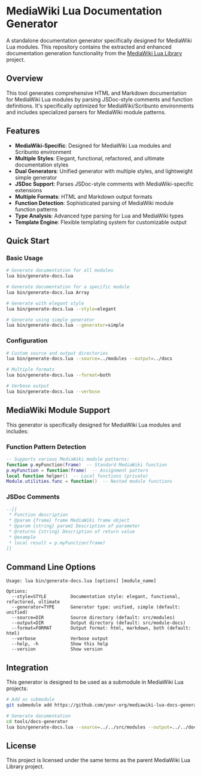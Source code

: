 # MediaWiki Lua Documentation Generator

A standalone documentation generator specifically designed for MediaWiki Lua modules. This repository contains the extracted and enhanced documentation generation functionality from the [MediaWiki Lua Library](https://github.com/roscroft/mediawiki-lua-library) project.

## Overview

This tool generates comprehensive HTML and Markdown documentation for MediaWiki Lua modules by parsing JSDoc-style comments and function definitions. It's specifically optimized for MediaWiki/Scribunto environments and includes specialized parsers for MediaWiki module patterns.

## Features

- **MediaWiki-Specific**: Designed for MediaWiki Lua modules and Scribunto environment
- **Multiple Styles**: Elegant, functional, refactored, and ultimate documentation styles
- **Dual Generators**: Unified generator with multiple styles, and lightweight simple generator
- **JSDoc Support**: Parses JSDoc-style comments with MediaWiki-specific extensions
- **Multiple Formats**: HTML and Markdown output formats
- **Function Detection**: Sophisticated parsing of MediaWiki module function patterns
- **Type Analysis**: Advanced type parsing for Lua and MediaWiki types
- **Template Engine**: Flexible templating system for customizable output

## Quick Start

### Basic Usage

```bash
# Generate documentation for all modules
lua bin/generate-docs.lua

# Generate documentation for a specific module
lua bin/generate-docs.lua Array

# Generate with elegant style
lua bin/generate-docs.lua --style=elegant

# Generate using simple generator
lua bin/generate-docs.lua --generator=simple
```

### Configuration

```bash
# Custom source and output directories
lua bin/generate-docs.lua --source=../modules --output=../docs

# Multiple formats
lua bin/generate-docs.lua --format=both

# Verbose output
lua bin/generate-docs.lua --verbose
```

## MediaWiki Module Support

This generator is specifically designed for MediaWiki Lua modules and includes:

### Function Pattern Detection
```lua
-- Supports various MediaWiki module patterns:
function p.myFunction(frame)  -- Standard MediaWiki function
p.myFunction = function(frame)  -- Assignment pattern
local function helper()  -- Local functions (private)
Module.utilities.func = function()  -- Nested module functions
```

### JSDoc Comments
```lua
--[[
 * Function description
 * @param {frame} frame MediaWiki frame object
 * @param {string} param1 Description of parameter
 * @returns {string} Description of return value
 * @example
 * local result = p.myFunction(frame)
]]
```

## Command Line Options

```
Usage: lua bin/generate-docs.lua [options] [module_name]

Options:
  --style=STYLE         Documentation style: elegant, functional, refactored, ultimate
  --generator=TYPE      Generator type: unified, simple (default: unified)
  --source=DIR          Source directory (default: src/modules)
  --output=DIR          Output directory (default: src/module-docs)
  --format=FORMAT       Output format: html, markdown, both (default: html)
  --verbose             Verbose output
  --help, -h            Show this help
  --version             Show version
```

## Integration

This generator is designed to be used as a submodule in MediaWiki Lua projects:

```bash
# Add as submodule
git submodule add https://github.com/your-org/mediawiki-lua-docs-generator tools/docs-generator

# Generate documentation
cd tools/docs-generator
lua bin/generate-docs.lua --source=../../src/modules --output=../../docs
```

## License

This project is licensed under the same terms as the parent MediaWiki Lua Library project.
